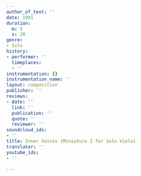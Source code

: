 ```yaml
---
author_of_text: ''
date: 1991
duration:
  m: 5
  s: 20
genre:
- Solo
history:
- performer: ''
  timeplaces:
  - ''
instrumentation: {}
instrumentation_name: ''
layout: composition
publisher: ''
reviews:
- date: ''
  link: ''
  publication: ''
  quote: ''
  reviewer: ''
soundcloud_ids:
- ''
title: Inner Voices (Miniature I for Solo Viola)
translator: ''
youtube_ids:
- ''

---
```

